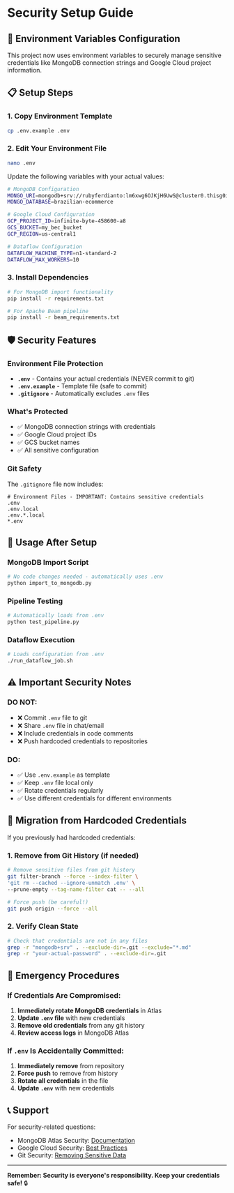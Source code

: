 # Security Setup Guide

## 🔐 Environment Variables Configuration

This project now uses environment variables to securely manage sensitive credentials like MongoDB connection strings and Google Cloud project information.

## 📋 Setup Steps

### 1. Copy Environment Template
```bash
cp .env.example .env
```

### 2. Edit Your Environment File
```bash
nano .env
```

Update the following variables with your actual values:

```bash
# MongoDB Configuration
MONGO_URI=mongodb+srv://rubyferdianto:lm6xwg6OJKjH6UwS@cluster0.thisg0i.mongodb.net/?retryWrites=true&w=majority&appName=Cluster0
MONGO_DATABASE=brazilian-ecommerce

# Google Cloud Configuration
GCP_PROJECT_ID=infinite-byte-458600-a8
GCS_BUCKET=my_bec_bucket
GCP_REGION=us-central1

# Dataflow Configuration
DATAFLOW_MACHINE_TYPE=n1-standard-2
DATAFLOW_MAX_WORKERS=10
```

### 3. Install Dependencies
```bash
# For MongoDB import functionality
pip install -r requirements.txt

# For Apache Beam pipeline
pip install -r beam_requirements.txt
```

## 🛡️ Security Features

### Environment File Protection
- **`.env`** - Contains your actual credentials (NEVER commit to git)
- **`.env.example`** - Template file (safe to commit)
- **`.gitignore`** - Automatically excludes `.env` files

### What's Protected
- ✅ MongoDB connection strings with credentials
- ✅ Google Cloud project IDs
- ✅ GCS bucket names
- ✅ All sensitive configuration

### Git Safety
The `.gitignore` file now includes:
```gitignore
# Environment Files - IMPORTANT: Contains sensitive credentials
.env
.env.local
.env.*.local
*.env
```

## 🔧 Usage After Setup

### MongoDB Import Script
```bash
# No code changes needed - automatically uses .env
python import_to_mongodb.py
```

### Pipeline Testing
```bash
# Automatically loads from .env
python test_pipeline.py
```

### Dataflow Execution
```bash
# Loads configuration from .env
./run_dataflow_job.sh
```

## ⚠️ Important Security Notes

### DO NOT:
- ❌ Commit `.env` file to git
- ❌ Share `.env` file in chat/email
- ❌ Include credentials in code comments
- ❌ Push hardcoded credentials to repositories

### DO:
- ✅ Use `.env.example` as template
- ✅ Keep `.env` file local only
- ✅ Rotate credentials regularly
- ✅ Use different credentials for different environments

## 🔄 Migration from Hardcoded Credentials

If you previously had hardcoded credentials:

### 1. Remove from Git History (if needed)
```bash
# Remove sensitive files from git history
git filter-branch --force --index-filter \
'git rm --cached --ignore-unmatch .env' \
--prune-empty --tag-name-filter cat -- --all

# Force push (be careful!)
git push origin --force --all
```

### 2. Verify Clean State
```bash
# Check that credentials are not in any files
grep -r "mongodb+srv" . --exclude-dir=.git --exclude="*.md"
grep -r "your-actual-password" . --exclude-dir=.git
```

## 🚨 Emergency Procedures

### If Credentials Are Compromised:
1. **Immediately rotate MongoDB credentials** in Atlas
2. **Update `.env` file** with new credentials
3. **Remove old credentials** from any git history
4. **Review access logs** in MongoDB Atlas

### If `.env` Is Accidentally Committed:
1. **Immediately remove** from repository
2. **Force push** to remove from history
3. **Rotate all credentials** in the file
4. **Update `.env`** with new credentials

## 📞 Support

For security-related questions:
- MongoDB Atlas Security: [Documentation](https://docs.atlas.mongodb.com/security/)
- Google Cloud Security: [Best Practices](https://cloud.google.com/security/best-practices)
- Git Security: [Removing Sensitive Data](https://docs.github.com/en/authentication/keeping-your-account-and-data-secure/removing-sensitive-data-from-a-repository)

---

**Remember: Security is everyone's responsibility. Keep your credentials safe!** 🔒
